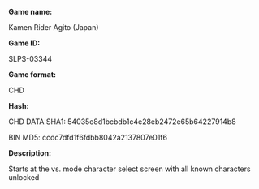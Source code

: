 ﻿**Game name:**

Kamen Rider Agito (Japan)

**Game ID:**

SLPS-03344

**Game format:**

CHD

**Hash:**

CHD DATA SHA1: 54035e8d1bcbdb1c4e28eb2472e65b64227914b8

BIN MD5: ccdc7dfd1f6fdbb8042a2137807e01f6

**Description:**

Starts at the vs. mode character select screen with all known characters unlocked